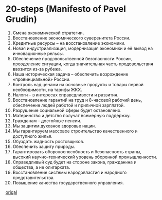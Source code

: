 # 20-steps (Manifesto of Pavel Grudin)

 1. Смена экономической стратегии. 
 2. Восстановление экономического суверенитета России.  
 3. Кредитные ресурсы – на восстановление экономики. 
 4. Новая индустриализация, модернизация экономики и её вывод     на инновационные рельсы. 
 5. Обеспечение продовольственной безопасности России, преодоление ситуации, когда значительная часть продовольствия ввозится из-за рубежа.
 6. Наша историческая задача – обеспечить возрождение «провинциальной» России. 
 7. Контроль над ценами на основные продукты и товары первой необходимости, на тарифы ЖКХ.
 8. Налоги – в интересах справедливости и развития.
 9. Восстановление гарантий на труд и 8-часовой рабочий день, обеспечение людей работой и приличной зарплатой.
 10. Разрушение социальной сферы будет остановлено.
 11. Материнство и детство получат всемерную поддержку.
 12. Гражданам – достойные пенсии.
 13. Мы защитим духовное здоровье нации.
 14. Мы гарантируем массовое строительство качественного и доступного жилья.
 15. Обуздать жадность ростовщиков.
 16. Обеспечить защиту природы.
 17. Гарантировать обороноспособность и безопасность страны, высокий научно-технический уровень оборонной промышленности.
 18. Справедливый суд будет на стороне закона, гражданина и общества, а не олигархата.
 19. Восстановление системы народовластия и народного представительства.
 20. Повышение качества государственного управления.


[origal](http://grudininkprf.ru/programma)

